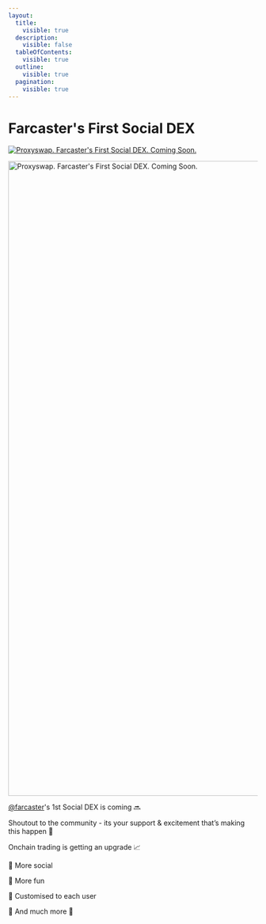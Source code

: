 ```yaml
---
layout:
  title:
    visible: true
  description:
    visible: false
  tableOfContents:
    visible: true
  outline:
    visible: true
  pagination:
    visible: true
---
```


# Farcaster's First Social DEX

[![Proxyswap. Farcaster's First Social DEX. Coming Soon.](../.gitbook/assets/socialdex.png)](https://warpcast.com/proxyswap/0xe5d67063)

<a href="https://warpcast.com/proxyswap/0xe5d67063" target="_blank"><img alt="Proxyswap. Farcaster's First Social DEX. Coming Soon." fetchpriority="high" class="block" src="https://proxy-1.gitbook.io/~gitbook/image?url=https%3A%2F%2F2071974519-files.gitbook.io%2F%7E%2Ffiles%2Fv0%2Fb%2Fgitbook-x-prod.appspot.com%2Fo%2Fspaces%252FsWBLQWgnhlgLFxKzJ0Uk%252Fuploads%252FfjL4czhu5LiBSU0lrZ4s%252Fsocialdex.png%3Falt%3Dmedia%26token%3D95ab0110-2c1a-4092-8866-589166148584&amp;width=768&amp;dpr=4&amp;quality=100&amp;sign=27806f8&amp;sv=1" srcset="https://proxy-1.gitbook.io/~gitbook/image?url=https%3A%2F%2F2071974519-files.gitbook.io%2F%7E%2Ffiles%2Fv0%2Fb%2Fgitbook-x-prod.appspot.com%2Fo%2Fspaces%252FsWBLQWgnhlgLFxKzJ0Uk%252Fuploads%252FfjL4czhu5LiBSU0lrZ4s%252Fsocialdex.png%3Falt%3Dmedia%26token%3D95ab0110-2c1a-4092-8866-589166148584&amp;width=400&amp;dpr=1&amp;quality=100&amp;sign=27806f8&amp;sv=1 400w, https://proxy-1.gitbook.io/~gitbook/image?url=https%3A%2F%2F2071974519-files.gitbook.io%2F%7E%2Ffiles%2Fv0%2Fb%2Fgitbook-x-prod.appspot.com%2Fo%2Fspaces%252FsWBLQWgnhlgLFxKzJ0Uk%252Fuploads%252FfjL4czhu5LiBSU0lrZ4s%252Fsocialdex.png%3Falt%3Dmedia%26token%3D95ab0110-2c1a-4092-8866-589166148584&amp;width=400&amp;dpr=2&amp;quality=100&amp;sign=27806f8&amp;sv=1 800w, https://proxy-1.gitbook.io/~gitbook/image?url=https%3A%2F%2F2071974519-files.gitbook.io%2F%7E%2Ffiles%2Fv0%2Fb%2Fgitbook-x-prod.appspot.com%2Fo%2Fspaces%252FsWBLQWgnhlgLFxKzJ0Uk%252Fuploads%252FfjL4czhu5LiBSU0lrZ4s%252Fsocialdex.png%3Falt%3Dmedia%26token%3D95ab0110-2c1a-4092-8866-589166148584&amp;width=400&amp;dpr=3&amp;quality=100&amp;sign=27806f8&amp;sv=1 1200w, https://proxy-1.gitbook.io/~gitbook/image?url=https%3A%2F%2F2071974519-files.gitbook.io%2F%7E%2Ffiles%2Fv0%2Fb%2Fgitbook-x-prod.appspot.com%2Fo%2Fspaces%252FsWBLQWgnhlgLFxKzJ0Uk%252Fuploads%252FfjL4czhu5LiBSU0lrZ4s%252Fsocialdex.png%3Falt%3Dmedia%26token%3D95ab0110-2c1a-4092-8866-589166148584&amp;width=400&amp;dpr=4&amp;quality=100&amp;sign=27806f8&amp;sv=1 1600w, https://proxy-1.gitbook.io/~gitbook/image?url=https%3A%2F%2F2071974519-files.gitbook.io%2F%7E%2Ffiles%2Fv0%2Fb%2Fgitbook-x-prod.appspot.com%2Fo%2Fspaces%252FsWBLQWgnhlgLFxKzJ0Uk%252Fuploads%252FfjL4czhu5LiBSU0lrZ4s%252Fsocialdex.png%3Falt%3Dmedia%26token%3D95ab0110-2c1a-4092-8866-589166148584&amp;width=768&amp;dpr=1&amp;quality=100&amp;sign=27806f8&amp;sv=1 768w, https://proxy-1.gitbook.io/~gitbook/image?url=https%3A%2F%2F2071974519-files.gitbook.io%2F%7E%2Ffiles%2Fv0%2Fb%2Fgitbook-x-prod.appspot.com%2Fo%2Fspaces%252FsWBLQWgnhlgLFxKzJ0Uk%252Fuploads%252FfjL4czhu5LiBSU0lrZ4s%252Fsocialdex.png%3Falt%3Dmedia%26token%3D95ab0110-2c1a-4092-8866-589166148584&amp;width=768&amp;dpr=2&amp;quality=100&amp;sign=27806f8&amp;sv=1 1536w, https://proxy-1.gitbook.io/~gitbook/image?url=https%3A%2F%2F2071974519-files.gitbook.io%2F%7E%2Ffiles%2Fv0%2Fb%2Fgitbook-x-prod.appspot.com%2Fo%2Fspaces%252FsWBLQWgnhlgLFxKzJ0Uk%252Fuploads%252FfjL4czhu5LiBSU0lrZ4s%252Fsocialdex.png%3Falt%3Dmedia%26token%3D95ab0110-2c1a-4092-8866-589166148584&amp;width=768&amp;dpr=3&amp;quality=100&amp;sign=27806f8&amp;sv=1 2304w, https://proxy-1.gitbook.io/~gitbook/image?url=https%3A%2F%2F2071974519-files.gitbook.io%2F%7E%2Ffiles%2Fv0%2Fb%2Fgitbook-x-prod.appspot.com%2Fo%2Fspaces%252FsWBLQWgnhlgLFxKzJ0Uk%252Fuploads%252FfjL4czhu5LiBSU0lrZ4s%252Fsocialdex.png%3Falt%3Dmedia%26token%3D95ab0110-2c1a-4092-8866-589166148584&amp;width=768&amp;dpr=4&amp;quality=100&amp;sign=27806f8&amp;sv=1 3072w" sizes="(max-width: 640px) 400px, 768px" width="1284" height="722" style="max-width: 100%; height: auto;"></a>

[@farcaster](https://warpcast.com/farcaster)'s 1st Social DEX is coming 🔜

Shoutout to the community - its your support & excitement that’s making this happen 💙

Onchain trading is getting an upgrade 📈

🔹 More social

🔹 More fun

🔹 Customised to each user

🔹 And much more 🍳
